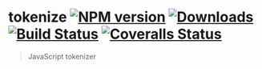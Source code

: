 # tokenize [![NPM version][npm-image]][npm-url] [![Downloads][downloads-image]][npm-url] [![Build Status][travis-image]][travis-url] [![Coveralls Status][coveralls-image]][coveralls-url]
> JavaScript tokenizer

[downloads-image]: http://img.shields.io/npm/dm/tokenize.svg 
[npm-url]: https://npmjs.org/package/tokenize
[npm-image]: http://img.shields.io/npm/v/tokenize.svg

[travis-url]: https://travis-ci.org/bifodus/tokenize 
[travis-image]: http://img.shields.io/travis/bifodus/tokenizer.svg

[coveralls-url]: https://coveralls.io/r/bifodus/tokenizer 
[coveralls-image]: http://img.shields.io/coveralls/bifodus/tokenizer/master.svg
